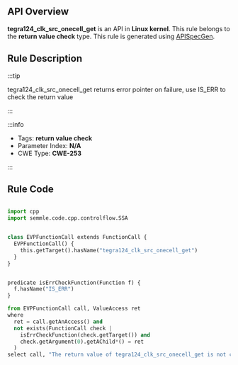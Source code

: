 ---
---


## API Overview
**tegra124_clk_src_onecell_get** is an API in **Linux kernel**. This rule belongs to the **return value check** type. This rule is generated using [APISpecGen](../../tools/APISpecGen).
## Rule Description

:::tip

tegra124_clk_src_onecell_get returns error pointer on failure, use IS_ERR to check the return value

:::

:::info

- Tags: **return value check**
- Parameter Index: **N/A**
- CWE Type: **CWE-253**

:::

## Rule Code
```python

import cpp
import semmle.code.cpp.controlflow.SSA


class EVPFunctionCall extends FunctionCall {
  EVPFunctionCall() {
    this.getTarget().hasName("tegra124_clk_src_onecell_get")
  }
}


predicate isErrCheckFunction(Function f) {
  f.hasName("IS_ERR") 
}

from EVPFunctionCall call, ValueAccess ret
where
  ret = call.getAnAccess() and
  not exists(FunctionCall check |
    isErrCheckFunction(check.getTarget()) and
    check.getArgument(0).getAChild*() = ret
  )
select call, "The return value of tegra124_clk_src_onecell_get is not checked with IS_ERR."
    
```